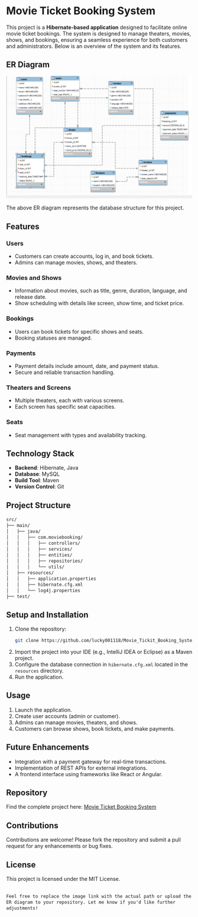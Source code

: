 # Movie Ticket Booking System

This project is a **Hibernate-based application** designed to facilitate online movie ticket bookings. The system is designed to manage theaters, movies, shows, and bookings, ensuring a seamless experience for both customers and administrators. Below is an overview of the system and its features.

## ER Diagram
![ER Diagram](src/main/resources/Er_digram_of_Tables.png)

The above ER diagram represents the database structure for this project.

## Features

### Users
- Customers can create accounts, log in, and book tickets.
- Admins can manage movies, shows, and theaters.

### Movies and Shows
- Information about movies, such as title, genre, duration, language, and release date.
- Show scheduling with details like screen, show time, and ticket price.

### Bookings
- Users can book tickets for specific shows and seats.
- Booking statuses are managed.

### Payments
- Payment details include amount, date, and payment status.
- Secure and reliable transaction handling.

### Theaters and Screens
- Multiple theaters, each with various screens.
- Each screen has specific seat capacities.

### Seats
- Seat management with types and availability tracking.

## Technology Stack
- **Backend**: Hibernate, Java
- **Database**: MySQL
- **Build Tool**: Maven
- **Version Control**: Git

## Project Structure
```
src/
├── main/
│   ├── java/
│   │   ├── com.moviebooking/
│   │   │   ├── controllers/
│   │   │   ├── services/
│   │   │   ├── entities/
│   │   │   ├── repositories/
│   │   │   └── utils/
│   ├── resources/
│   │   ├── application.properties
│   │   ├── hibernate.cfg.xml
│   │   └── log4j.properties
├── test/
```

## Setup and Installation
1. Clone the repository:
   ```bash
   git clone https://github.com/lucky001118/Movie_Tickit_Booking_System.git
   ```
2. Import the project into your IDE (e.g., IntelliJ IDEA or Eclipse) as a Maven project.
3. Configure the database connection in `hibernate.cfg.xml` located in the `resources` directory.
4. Run the application.

## Usage
1. Launch the application.
2. Create user accounts (admin or customer).
3. Admins can manage movies, theaters, and shows.
4. Customers can browse shows, book tickets, and make payments.

## Future Enhancements
- Integration with a payment gateway for real-time transactions.
- Implementation of REST APIs for external integrations.
- A frontend interface using frameworks like React or Angular.

## Repository
Find the complete project here: [Movie Ticket Booking System](https://github.com/lucky001118/Movie_Tickit_Booking_System)

## Contributions
Contributions are welcome! Please fork the repository and submit a pull request for any enhancements or bug fixes.

## License
This project is licensed under the MIT License.
```

Feel free to replace the image link with the actual path or upload the ER diagram to your repository. Let me know if you'd like further adjustments!
